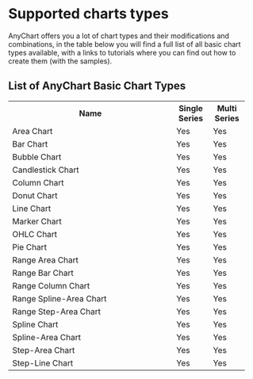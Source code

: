 # Supported charts types

AnyChart offers you a lot of chart types and their modifications and combinations, 
in the table below you will find a full list of all basic chart types available, 
with a links to tutorials where you can find out how to create them (with the samples).
 
## List of AnyChart Basic Chart Types
<table width="700px" class="dtTABLE">
<tr><th width="315px">Name</th><th width="58px">Single Series</th> <th width="56px">Multi Series</th></tr>
<tr><td>Area Chart</td><td>Yes</td><td>Yes</td></tr>
<tr><td>Bar Chart</td><td>Yes</td><td>Yes</td></tr>
<tr><td>Bubble Chart</td><td>Yes</td><td>Yes</td></tr>
<tr><td>Candlestick Chart</td><td>Yes</td><td>Yes</td></tr>
<tr><td>Column Chart</td><td>Yes</td><td>Yes</td></tr>
<tr><td>Donut Chart</td><td>Yes</td><td>Yes</td></tr>
<tr><td>Line Chart</td><td>Yes</td><td>Yes</td></tr>
<tr><td>Marker Chart</td><td>Yes</td><td>Yes</td></tr>
<tr><td>OHLC Chart</td><td>Yes</td><td>Yes</td></tr>
<tr><td>Pie Chart</td><td>Yes</td><td>Yes</td></tr>
<tr><td>Range Area Chart</td><td>Yes</td><td>Yes</td></tr>
<tr><td>Range Bar Chart</td><td>Yes</td><td>Yes</td></tr>
<tr><td>Range Column Chart</td><td>Yes</td><td>Yes</td></tr>
<tr><td>Range Spline-Area Chart</td><td>Yes</td><td>Yes</td></tr>
<tr><td>Range Step-Area Chart</td><td>Yes</td><td>Yes</td></tr>
<tr><td>Spline Chart</td><td>Yes</td><td>Yes</td></tr>    
<tr><td>Spline-Area Chart</td><td>Yes</td><td>Yes</td></tr> 
<tr><td>Step-Area Chart</td><td>Yes</td><td>Yes</td></tr> 
<tr><td>Step-Line Chart</td><td>Yes</td><td>Yes</td></tr>                          
</table>